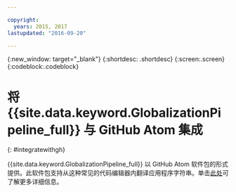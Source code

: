 ```yaml
---

copyright:
  years: 2015, 2017
lastupdated: "2016-09-20"

---
```


{:new_window: target="_blank"}
{:shortdesc: .shortdesc}
{:screen:.screen}
{:codeblock:.codeblock}

# 将 {{site.data.keyword.GlobalizationPipeline_full}} 与 GitHub Atom 集成
{: #integratewithgh}


{{site.data.keyword.GlobalizationPipeline_full}} 以 GitHub Atom 软件包的形式提供。此软件包支持从这种常见的代码编辑器内翻译应用程序字符串。单击[此处](https://atom.io/packages/gp-atom)可了解更多详细信息。
